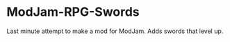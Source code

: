 ModJam-RPG-Swords
=================

Last minute attempt to make a mod for ModJam. Adds swords that level up.